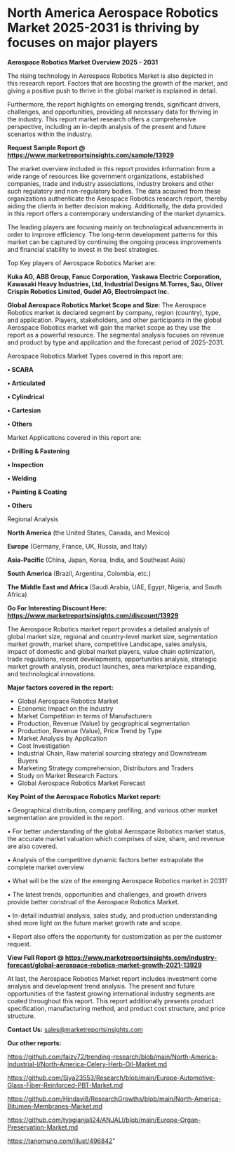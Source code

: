  # North America Aerospace Robotics Market 2025-2031 is thriving by focuses on major players

<Strong> Aerospace Robotics Market Overview 2025 - 2031</strong>

The rising technology in Aerospace Robotics Market is also depicted in this research report. Factors that are boosting the growth of the market, and giving a positive push to thrive in the global market is explained in detail.

Furthermore, the report highlights on emerging trends, significant drivers, challenges, and opportunities, providing all necessary data for thriving in the industry. This report market research offers a comprehensive perspective, including an in-depth analysis of the present and future scenarios within the industry.

<strong>Request Sample Report @ <a href=https://www.marketreportsinsights.com/sample/13929>https://www.marketreportsinsights.com/sample/13929</a></strong>

The market overview included in this report provides information from a wide range of resources like government organizations, established companies, trade and industry associations, industry brokers and other such regulatory and non-regulatory bodies. The data acquired from these organizations authenticate the Aerospace Robotics research report, thereby aiding the clients in better decision making. Additionally, the data provided in this report offers a contemporary understanding of the market dynamics.

The leading players are focusing mainly on technological advancements in order to improve efficiency. The long-term development patterns for this market can be captured by continuing the ongoing process improvements and financial stability to invest in the best strategies.

Top Key players of Aerospace Robotics Market are:

<strong>Kuka AG, ABB Group, Fanuc Corporation, Yaskawa Electric Corporation, Kawasaki Heavy Industries, Ltd, Industrial Designs M.Torres, Sau, Oliver Crispin Robotics Limited, Gudel AG, Electroimpact Inc.</strong>

<strong><b>Global Aerospace Robotics Market Scope and Size:</b></strong>
The Aerospace Robotics market is declared segment by company, region (country), type, and application. Players, stakeholders, and other participants in the global Aerospace Robotics market will gain the market scope as they use the report as a powerful resource. The segmental analysis focuses on revenue and product by type and application and the forecast period of 2025-2031.

Aerospace Robotics Market Types covered in this report are:

<strong>• SCARA

• Articulated

• Cylindrical

• Cartesian

• Others</strong>

Market Applications covered in this report are:

<strong>• Drilling & Fastening

• Inspection

• Welding

• Painting & Coating

• Others</strong> 

Regional Analysis

<strong>North America</strong> (the United States, Canada, and Mexico)

<strong>Europe</strong> (Germany, France, UK, Russia, and Italy)

<strong>Asia-Pacific</strong> (China, Japan, Korea, India, and Southeast Asia)

<strong>South America</strong> (Brazil, Argentina, Colombia, etc.)

<strong>The Middle East and Africa</strong> (Saudi Arabia, UAE, Egypt, Nigeria, and South Africa)

<strong>Go For Interesting Discount Here: <a href=https://www.marketreportsinsights.com/discount/13929>https://www.marketreportsinsights.com/discount/13929</a></strong>

The Aerospace Robotics market report provides a detailed analysis of global market size, regional and country-level market size, segmentation market growth, market share, competitive Landscape, sales analysis, impact of domestic and global market players, value chain optimization, trade regulations, recent developments, opportunities analysis, strategic market growth analysis, product launches, area marketplace expanding, and technological innovations.

<strong><b>Major factors covered in the report:</b></strong>
<ul>
  <li>Global Aerospace Robotics Market </li>
  <li>Economic Impact on the Industry</li>
  <li>Market Competition in terms of Manufacturers</li>
  <li>Production, Revenue (Value) by geographical segmentation</li>
  <li>Production, Revenue (Value), Price Trend by Type</li>
  <li>Market Analysis by Application</li>
  <li>Cost Investigation</li>
  <li>Industrial Chain, Raw material sourcing strategy and Downstream Buyers</li>
  <li>Marketing Strategy comprehension, Distributors and Traders</li>
  <li>Study on Market Research Factors</li>
  <li>Global Aerospace Robotics Market Forecast</li>
</ul>

<strong><b>Key Point of the Aerospace Robotics Market report:</b></strong>

• Geographical distribution, company profiling, and various other market segmentation are provided in the report.

• For better understanding of the global Aerospace Robotics market status, the accurate market valuation which comprises of size, share, and revenue are also covered.

• Analysis of the competitive dynamic factors better extrapolate the complete market overview

• What will be the size of the emerging Aerospace Robotics market in 2031?

• The latest trends, opportunities and challenges, and growth drivers provide better construal of the Aerospace Robotics Market.

• In-detail industrial analysis, sales study, and production understanding shed more light on the future market growth rate and scope.

• Report also offers the opportunity for customization as per the customer request.

<strong><b>View Full Report @ <a href=https://www.marketreportsinsights.com/industry-forecast/global-aerospace-robotics-market-growth-2021-13929>https://www.marketreportsinsights.com/industry-forecast/global-aerospace-robotics-market-growth-2021-13929</a></b></strong>


At last, the Aerospace Robotics Market report includes investment come analysis and development trend analysis. The present and future opportunities of the fastest growing international industry segments are coated throughout this report. This report additionally presents product specification, manufacturing method, and product cost structure, and price structure.

<strong>Contact Us:</strong>
sales@marketreportsinsights.com

<strong>Our other reports:</strong>

<a href=https://github.com/faizy72/trending-research/blob/main/North-America-Industrial-I/North-America-Celery-Herb-Oil-Market.md>https://github.com/faizy72/trending-research/blob/main/North-America-Industrial-I/North-America-Celery-Herb-Oil-Market.md</a>

<a href=https://github.com/Siya23553/Research/blob/main/Europe-Automotive-Glass-Fiber-Reinforced-PBT-Market.md>https://github.com/Siya23553/Research/blob/main/Europe-Automotive-Glass-Fiber-Reinforced-PBT-Market.md</a>

<a href=https://github.com/Hindavi8/ResearchGrowths/blob/main/North-America-Bitumen-Membranes-Market.md>https://github.com/Hindavi8/ResearchGrowths/blob/main/North-America-Bitumen-Membranes-Market.md</a>

<a href=https://github.com/tyagianjali24/ANJALI/blob/main/Europe-Organ-Preservation-Market.md>https://github.com/tyagianjali24/ANJALI/blob/main/Europe-Organ-Preservation-Market.md</a>

<a href=https://tanomuno.com/illust/496842>https://tanomuno.com/illust/496842</a>"

